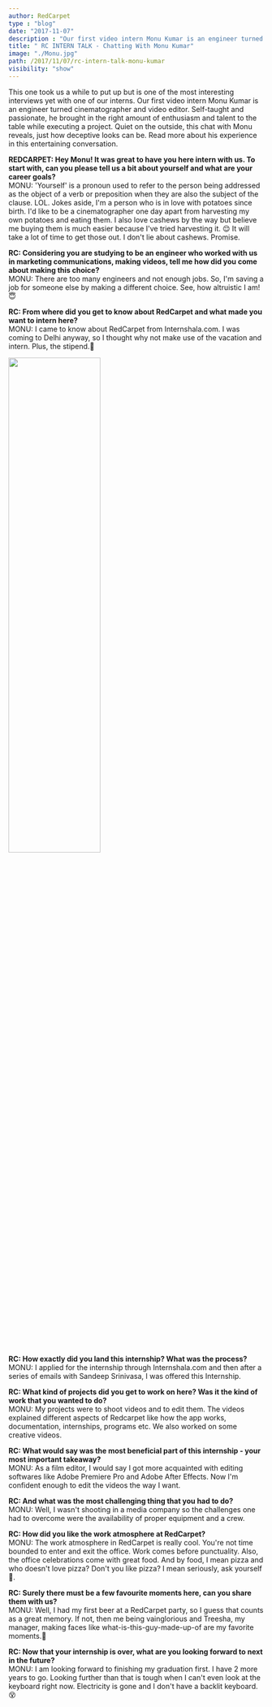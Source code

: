 ```yaml
---
author: RedCarpet
type : "blog"
date: "2017-11-07"
description : "Our first video intern Monu Kumar is an engineer turned cinematographer and video editor.Read more about his experience in this entertaining conversation."
title: " RC INTERN TALK - Chatting With Monu Kumar"
image: "./Monu.jpg"
path: /2017/11/07/rc-intern-talk-monu-kumar
visibility: "show"
---
```



This one took us a while to put up but is one of the most interesting interviews yet with one of our interns. Our first video intern Monu Kumar is an engineer turned cinematographer and video editor. Self-taught and passionate, he brought in the right amount of enthusiasm and talent to the table while executing a project. Quiet on the outside, this chat with Monu reveals, just how deceptive looks can be.  Read more about his experience in this entertaining conversation.

**REDCARPET: Hey Monu! It was great to have you here intern with us. To start with, can you please tell us a bit about yourself and what are your career goals?**<br>
MONU: 'Yourself' is a pronoun used to refer to the person being addressed as the object of a verb or preposition when they are also the subject of the clause. LOL. Jokes aside,  I'm a person who is in love with potatoes since birth. I'd like to be a cinematographer one day apart from harvesting my own potatoes and eating them. I also love cashews by the way but believe me buying them is much easier because I've tried harvesting it. 😌 It will take a lot of time to get those out. I don't lie about cashews. Promise.

**RC: Considering you are studying to be an engineer who worked with us in marketing communications, making videos, tell me how did you come about making this choice?**<br>
MONU: There are too many engineers and not enough jobs. So, I'm saving a job for someone else by making a different choice. See, how altruistic I am! 😇

**RC: From where did you get to know about RedCarpet and what made you want to intern here?**<br>
MONU: I came to know about RedCarpet from Internshala.com. I was coming to Delhi anyway, so I thought why not make use of the vacation and intern. Plus, the stipend.🤑

<img src="/images/blogs/Monukumar.jpg" width="60%" height="50%" style = "border:none">

**RC: How exactly did you land this internship? What was the process?**<br>
MONU: I applied for the internship through Internshala.com and then after a series of emails with Sandeep Srinivasa, I was offered this Internship.

**RC: What kind of projects did you get to work on here? Was it the kind of work that you wanted to do?**<br>
MONU: My projects were to shoot videos and to edit them. The videos explained different aspects of Redcarpet like how the app works, documentation, internships, programs etc. We also worked on some creative videos. 

**RC: What would say was the most beneficial part of this internship - your most important takeaway?**<br>
MONU: As a film editor, I would say I got more acquainted with editing softwares like Adobe Premiere Pro and Adobe After Effects. Now I'm confident enough to edit the videos the way I want.

**RC: And what was the most challenging thing that you had to do?**<br>
MONU: Well, I wasn't shooting in a media company so the challenges one had to overcome were the availability of proper equipment and a crew.

**RC: How did you like the work atmosphere at RedCarpet?**<br>
MONU: The work atmosphere in RedCarpet is really cool. You're not time bounded to enter and exit the office. Work comes before punctuality. Also, the office celebrations come with great food. And by food, I mean pizza and who doesn't love pizza? Don't you like pizza?  I mean seriously, ask yourself🍕.

**RC: Surely there must be a few favourite moments here, can you share them with us?**<br>
MONU: Well, I had my first beer at a RedCarpet party, so I guess that counts as a great memory. If not, then me being vainglorious and Treesha, my manager, making faces like what-is-this-guy-made-up-of are my favorite moments.🙆

**RC: Now that your internship is over, what are you looking forward to next in the future?**<br>
MONU: I am looking forward to finishing my graduation first. I have 2 more years to go. 
Looking further than that is tough when I can't even look at the keyboard right now. Electricity is gone and I don't have a backlit keyboard.😵